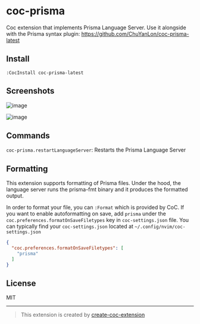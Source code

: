 # coc-prisma

Coc extension that implements Prisma Language Server. Use it alongside with the Prisma syntax plugin: https://github.com/ChuYanLon/coc-prisma-latest

## Install

`:CocInstall coc-prisma-latest`


## Screenshots
![image](https://user-images.githubusercontent.com/22195362/85920005-c8faca80-b88d-11ea-9a49-e3ebfad22375.png)

![image](https://user-images.githubusercontent.com/22195362/85920012-d2843280-b88d-11ea-8517-95595c354325.png)

## Commands

`coc-prisma.restartLanguageServer`: Restarts the Prisma Language Server


## Formatting

This extension supports formatting of Prisma files. Under the hood, the language server runs the prisma-fmt binary and it produces the formatted output. 


In order to format your file, you can `:Format` which is provided by CoC. If you want to enable autoformatting on save, add `prisma` under the `coc.preferences.formatOnSaveFiletypes` key in `coc-settings.json` file.  You can typically find your `coc-settings.json` located at `~/.config/nvim/coc-settings.json`

```json
{
  "coc.preferences.formatOnSaveFiletypes": [
    "prisma"
  ]
}

```

## License

MIT

---

> This extension is created by [create-coc-extension](https://github.com/fannheyward/create-coc-extension)
